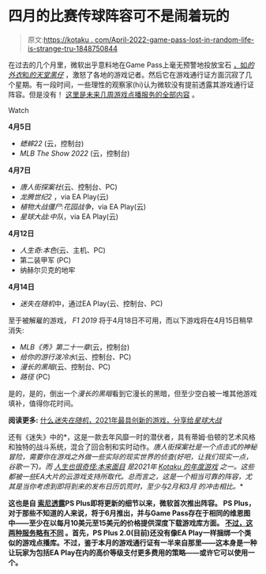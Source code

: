 # 四月的比赛传球阵容可不是闹着玩的

> 原文:[https://kotaku . com/April-2022-game-pass-lost-in-random-life-is-strange-tru-1848750844](https://kotaku.com/april-2022-game-pass-lost-in-random-life-is-strange-tru-1848750844)

在过去的几个月里，微软出乎意料地在Game Pass上毫无预警地投放宝石 [，如*的外衣*和*的天堂黑仔*](https://kotaku.com/xbox-game-pass-march-2022-tunic-paradise-killer-1848667038) ，激怒了各地的游戏记者。然后它在游戏通行证方面沉寂了几个星期。有一段时间，一些理性的观察家(hi)认为微软没有提前透露其游戏通行证阵容。但是没有！ [这里是未来几周游戏点播服务的全部内容](https://news.xbox.com/en-us/2022/04/05/game-pass-coming-soon-april-2022/) 。

Watch

**4月5日**

*   *蟋蟀22* (云，控制台)
*   *MLB The Show 2022* (云，控制台)

**4月7日**

*   *唐人街探案社*(云、控制台、PC)
*   *龙腾世纪2* ，via EA Play(云)
*   *植物大战僵尸:花园战争*，via EA Play(云)
*   *星球大战:中队*，via EA Play(云)

**4月12日**

*   *人生奇:本色*(云、主机、PC)
*   第二装甲军 (PC)
*   纳赫尔贝克的地牢

**4月14日**

*   *迷失在随机*中，通过EA Play(云、控制台、PC)

至于被解雇的游戏， *F1 2019* 将于4月18日不可用，而以下游戏将在4月15日稍早消失:

*   *MLB《秀》第二十一章*(云，控制台)
*   *给你的游行泼冷水*(云、控制台、PC)
*   *漫长的黑暗*(云、控制台、PC)
*   *路径* (PC)

是的，是的，倒出一个*漫长的黑暗*看到它漫长的黑暗，但至少空白被一堆其他游戏填补，值得你花时间。

**阅读更多:** [什么*迷失在随机*，2021年最具创新的游戏，分享给*星球大战*](https://kotaku.com/what-lost-in-random-2021-s-most-innovative-game-share-1847917323)

还有《迷失》中的[](https://kotaku.com/lost-in-random-the-kotaku-review-1847734306)*，这是一款去年风靡一时的潜伏者，具有蒂姆·伯顿的艺术风格和独特的战斗系统，混合了回合制和实时动作。[](https://kotaku.com/chinatown-detective-agency-mystery-cyberpunk-singapore-1848669878)*唐人街探案社是一个点击式的神秘冒险，需要你在游戏之外做一些实际的现实世界的侦查(好吧，让我们现实一点，谷歌一下)。而 [*人生也很奇怪:本来面目*](https://kotaku.com/life-is-strange-true-colors-the-kotaku-review-1847634961) 是2021年 [*Kotaku* 的年度游戏](https://kotaku.com/kotakus-2021-games-of-the-year-1848303306) 之一。这些都被一些EA大片的云游戏支持所取代。总而言之，这是一个相当可靠的阵容，尤其是当你考虑到即将到来的发布日历饥荒时，至少与2月和3月 的冲击相比。**

**这也是自 [索尼透露](https://kotaku.com/playstation-unveils-game-pass-competitor-shell-1848716609)PS Plus即将更新的细节以来，微软首次推出阵容。 PS Plus，对于那些不知道的人来说，将于6月推出，并与Game Pass存在于相同的维恩图中——至少在以每月10美元至15美元的价格提供深度下载游戏库方面。 [不过，这两种服务略有不同](https://kotaku.com/sony-ps-plus-essential-extra-premium-microsoft-xbox-gam-1848722178) 。首先，PS Plus 2.0(目前)还没有像EA Play一样捆绑一个类似的游戏点播库。不过，鉴于本月的游戏通行证有一半来自那里——这本身是一种让玩家为包括EA Play在内的高价等级支付更多费用的策略——或许它可以使用一个。**